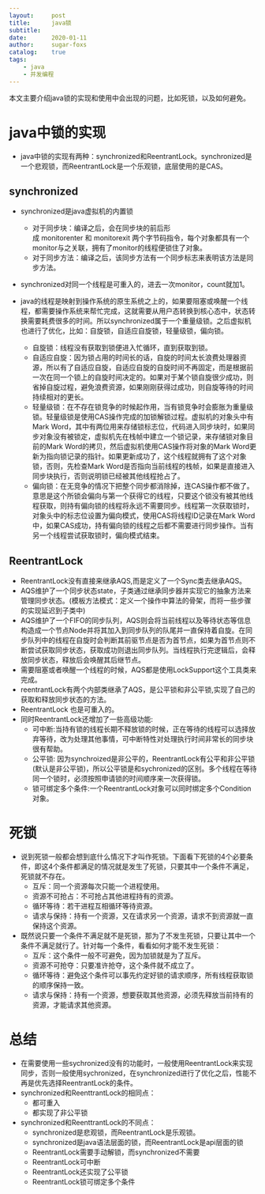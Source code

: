 ```yaml
---
layout:     post
title:      java锁
subtitle:   
date:       2020-01-11
author:     sugar-foxs
catalog: 	true
tags:
    - java
    - 并发编程
---
```


本文主要介绍java锁的实现和使用中会出现的问题，比如死锁，以及如何避免。
<!-- more -->

# java中锁的实现
- java中锁的实现有两种：synchronized和ReentrantLock。synchronized是一个悲观锁，而ReentrantLock是一个乐观锁，底层使用的是CAS。

## synchronized
- synchronized是java虚拟机的内置锁
    - 对于同步块：编译之后，会在同步块的前后形成 monitorenter 和 monitorexit 两个字节码指令，每个对象都具有一个monitor与之关联，拥有了monitor的线程便锁住了对象。
    - 对于同步方法：编译之后，该同步方法有一个同步标志来表明该方法是同步方法。
- synchronized对同一个线程是可重入的，进去一次monitor，count就加1。
- java的线程是映射到操作系统的原生系统之上的，如果要阻塞或唤醒一个线程，都需要操作系统来帮忙完成，这就需要从用户态转换到核心态中，状态转换需要耗费很多的时间。所以synchronized属于一个重量级锁。之后虚拟机也进行了优化，比如：自旋锁，自适应自旋锁，轻量级锁，偏向锁。

    - 自旋锁：线程没有获取到锁便进入忙循环，直到获取到锁。
    - 自适应自旋：因为锁占用的时间长的话，自旋的时间太长浪费处理器资源，所以有了自适应自旋，自适应自旋的自旋时间不再固定，而是根据前一次在同一个锁上的自旋时间决定的。如果对于某个锁自旋很少成功，则省掉自旋过程，避免浪费资源，如果刚刚获得过成功，则自旋等待的时间持续相对的更长。
    - 轻量级锁：在不存在锁竞争的时候起作用，当有锁竞争时会膨胀为重量级锁。轻量级锁是使用CAS操作完成的加锁解锁过程。虚拟机的对象头中有Mark Word，其中有两位用来存储锁标志位，代码进入同步块时，如果同步对象没有被锁定，虚拟机先在栈帧中建立一个锁记录，来存储锁对象目前的Mark Word的拷贝，然后虚拟机使用CAS操作将对象的Mark Word更新为指向锁记录的指针。如果更新成功了，这个线程就拥有了这个对象锁，否则，先检查Mark Word是否指向当前线程的栈帧，如果是直接进入同步块执行，否则说明锁已经被其他线程抢占了。
    - 偏向锁：在无竞争的情况下把整个同步都消除掉，连CAS操作都不做了。意思是这个所锁会偏向与第一个获得它的线程，只要这个锁没有被其他线程获取，则持有偏向锁的线程将永远不需要同步。线程第一次获取锁时，对象头中的标志位设置为偏向模式，使用CAS将线程ID记录在Mark Word中，如果CAS成功，持有偏向锁的线程之后都不需要进行同步操作。当有另一个线程尝试获取锁时，偏向模式结束。

## ReentrantLock
- ReentrantLock没有直接来继承AQS,而是定义了一个Sync类去继承AQS。
- AQS维护了一个同步状态state，子类通过继承同步器并实现它的抽象方法来管理同步状态。(模板方法模式：定义一个操作中算法的骨架，而将一些步骤的实现延迟到子类中)
- AQS维护了一个FIFO的同步队列，AQS则会将当前线程以及等待状态等信息构造成一个节点Node并将其加入到同步队列的队尾并一直保持着自旋。在同步队列中的线程在自旋时会判断其前驱节点是否为首节点，如果为首节点则不断尝试获取同步状态，获取成功则退出同步队列。当线程执行完逻辑后，会释放同步状态，释放后会唤醒其后继节点。
- 需要阻塞或者唤醒一个线程的时候，AQS都是使用LockSupport这个工具类来完成。
- reentrantLock有两个内部类继承了AQS，是公平锁和非公平锁,实现了自己的获取和释放同步状态的方法。
- ReentrantLock 也是可重入的。
- 同时ReentrantLock还增加了一些高级功能:
    - 可中断:当持有锁的线程长期不释放锁的时候，正在等待的线程可以选择放弃等待，改为处理其他事情，可中断特性对处理执行时间非常长的同步块很有帮助。
    - 公平锁: 因为synchroized是非公平的，ReentrantLock有公平和非公平锁(默认是非公平锁)，所以公平锁是和sychronized的区别。多个线程在等待同一个锁时，必须按照申请锁的时间顺序来一次获得锁。
    - 锁可绑定多个条件:一个ReentrantLock对象可以同时绑定多个Condition对象。

# 死锁
- 说到死锁一般都会想到底什么情况下才叫作死锁。下面看下死锁的4个必要条件，即这4个条件都满足的情况就是发生了死锁，只要其中一个条件不满足，死锁就不存在。
    - 互斥：同一个资源每次只能一个进程使用。
    - 资源不可抢占：不可抢占其他进程持有的资源。
    - 循环等待：若干进程互相循环等待资源。
    - 请求与保持：持有一个资源，又在请求另一个资源，请求不到资源就一直保持这个资源。
- 既然说只要一个条件不满足就不是死锁，那为了不发生死锁，只要让其中一个条件不满足就行了。针对每一个条件，看看如何才能不发生死锁：
    - 互斥：这个条件一般不可避免，因为加锁就是为了互斥。
    - 资源不可抢夺：只要准许抢夺，这个条件就不成立了。
    - 循环等待：避免这个条件可以事先约定好锁的请求顺序，所有线程获取锁的顺序保持一致。
    - 请求与保持：持有一个资源，想要获取其他资源，必须先释放当前持有的资源，才能请求其他资源。

# 总结
- 在需要使用一些sychronized没有的功能时，一般使用ReentrantLock来实现同步，否则一般使用sychronized，在synchronized进行了优化之后，性能不再是优先选择ReentrantLock的条件。
- synchronized和ReenttrantLock的相同点：
    - 都可重入
    - 都实现了非公平锁
- synchronized和ReenttrantLock的不同点：
    - synchronized是悲观锁，而ReentrantLock是乐观锁。
    - synchronized是java语法层面的锁，而ReentrantLock是api层面的锁
    - ReentrantLock需要手动解锁，而synchronized不需要
    - ReentrantLock可中断
    - ReentrantLock还实现了公平锁
    - ReentrantLock锁可绑定多个条件